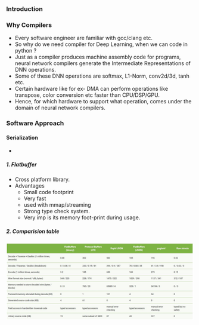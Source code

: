 ### Introduction




### Why Compilers
- Every software engineer are familiar with gcc/clang etc.
- So why do we need compiler for Deep Learning, when we can code in python ?
- Just as a compiler produces machine assembly code for programs, neural network compilers generate the Intermediate Representations of DNN operations.
- Some of these DNN operations are softmax, L1-Norm, conv2d/3d, tanh etc.
- Certain hardware like for ex- DMA can perform operations like transpose, color conversion etc faster than CPU/DSP/GPU.
- Hence, for which hardware to support what operation, comes under the domain of neural network compilers.



### Software Approach

#### Serialization

- 

##### 1. Flatbuffer

- Cross platform library.
- Advantages
   - Small code footprint
   - Very fast
   - used with mmap/streaming
   - Strong type check system.
   - Very imp is its memory foot-print during usage.


##### 2. Comparision table
![](./resources/compilers1.JPG)